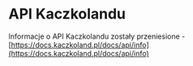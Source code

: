 # API Kaczkolandu
Informacje o API Kaczkolandu zostały przeniesione - [https://docs.kaczkoland.pl/docs/api/info](https://docs.kaczkoland.pl/docs/api/info)
